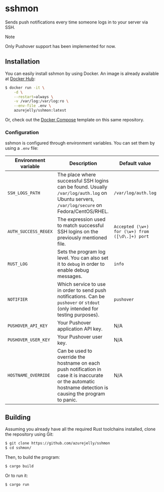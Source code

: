 # sshmon
Sends push notifications every time someone logs in to your server via SSH.

> [!NOTE]  
> Only Pushover support has been implemented for now.

## Installation
You can easily install sshmon by using Docker. An image is already available at [Docker Hub](https://hub.docker.com/r/azurejelly/sshmon):
```sh
$ docker run -it \
    -d \
    --restart=always \
    -v /var/log:/var/log:ro \
    --env-file .env \
    azurejelly/sshmon:latest
```
Or, check out the [Docker Compose](./docker-compose.yml) template on this same repository.

### Configuration
sshmon is configured through environment variables. You can set them by using a `.env` file:

| Environment variable | Description                                                                                                                                                  | Default value                                  |
|----------------------|--------------------------------------------------------------------------------------------------------------------------------------------------------------|------------------------------------------------|
| `SSH_LOGS_PATH`      | The place where successful SSH logins can be found. Usually `/var/log/auth.log` on Ubuntu servers, `/var/log/secure` on Fedora/CentOS/RHEL.                  | `/var/log/auth.log`                            |
| `AUTH_SUCCESS_REGEX` | The expression used to match successful SSH logins on the previously mentioned file.                                                                         | `Accepted (\w+) for (\w+) from ([\d\.]+) port` |
| `RUST_LOG`           | Sets the program log level. You can also set it to `debug` in order to enable debug messages.                                                                | `info`                                         |
| `NOTIFIER`           | Which service to use in order to send push notifications. Can be `pushover` or `stdout` (only intended for testing purposes).                                | `pushover`                                     |
| `PUSHOVER_API_KEY`   | Your Pushover application API key.                                                                                                                           | N/A                                            |
| `PUSHOVER_USER_KEY`  | Your Pushover user key.                                                                                                                                      | N/A                                            |
| `HOSTNAME_OVERRIDE`  | Can be used to override the hostname on each push notification in case it is inaccurate or the automatic hostname detection is causing the program to panic. | N/A                                            |

## Building
Assuming you already have all the required Rust toolchains installed, clone the repository using Git:
```sh
$ git clone https://github.com/azurejelly/sshmon
$ cd sshmon/
```
Then, to build the program:
```sh
$ cargo build
```
Or to run it:
```sh
$ cargo run
```
